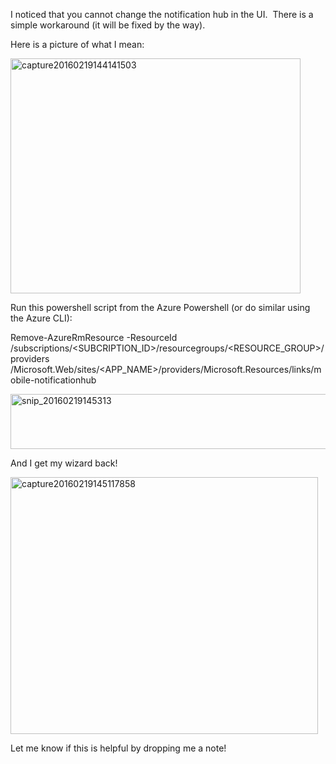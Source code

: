 I noticed that you cannot change the notification hub in the UI.&#160; There is a simple workaround (it will be fixed by the way).

Here is a picture of what I mean:

<a href="/assets/images/MSDNBlogsFS/prod.evol.blogs.msdn.com/CommunityServer.Blogs.Components.WeblogFiles/00/00/00/83/94/metablogapi/4062.capture20160219144141503_0F251C6C.png" original-url="http://blogs.msdn.com/cfs-file.ashx/__key/communityserver-blogs-components-weblogfiles/00-00-00-83-94-metablogapi/4062.capture20160219144141503_5F00_0F251C6C.png"><img loading="lazy" title="capture20160219144141503" style="border-top: 0px; border-right: 0px; background-image: none; border-bottom: 0px; padding-top: 0px; padding-left: 0px; border-left: 0px; display: inline; padding-right: 0px" border="0" alt="capture20160219144141503" src="/assets/images/MSDNBlogsFS/prod.evol.blogs.msdn.com/CommunityServer.Blogs.Components.WeblogFiles/00/00/00/83/94/metablogapi/2402.capture20160219144141503_thumb_4A78822A.png" original-url="http://blogs.msdn.com/cfs-file.ashx/__key/communityserver-blogs-components-weblogfiles/00-00-00-83-94-metablogapi/2402.capture20160219144141503_5F00_thumb_5F00_4A78822A.png" width="464" height="376" /></a>

Run this powershell script from the Azure Powershell (or do similar using the Azure CLI):

Remove-AzureRmResource -ResourceId /subscriptions/<SUBCRIPTION\_ID>/resourcegroups/<RESOURCE\_GROUP>/providers  
/Microsoft.Web/sites/<APP_NAME>/providers/Microsoft.Resources/links/mobile-notificationhub

<a href="/assets/images/MSDNBlogsFS/prod.evol.blogs.msdn.com/CommunityServer.Blogs.Components.WeblogFiles/00/00/00/83/94/metablogapi/8875.snip_20160219145313_46020163.png" original-url="http://blogs.msdn.com/cfs-file.ashx/__key/communityserver-blogs-components-weblogfiles/00-00-00-83-94-metablogapi/8875.snip_5F00_20160219145313_5F00_46020163.png"><img loading="lazy" title="snip_20160219145313" style="border-top: 0px; border-right: 0px; background-image: none; border-bottom: 0px; padding-top: 0px; padding-left: 0px; border-left: 0px; display: inline; padding-right: 0px" border="0" alt="snip_20160219145313" src="/assets/images/MSDNBlogsFS/prod.evol.blogs.msdn.com/CommunityServer.Blogs.Components.WeblogFiles/00/00/00/83/94/metablogapi/6558.snip_20160219145313_thumb_139E2DE4.png" original-url="http://blogs.msdn.com/cfs-file.ashx/__key/communityserver-blogs-components-weblogfiles/00-00-00-83-94-metablogapi/6558.snip_5F00_20160219145313_5F00_thumb_5F00_139E2DE4.png" width="510" height="88" /></a>

And I get my wizard back!

<a href="/assets/images/MSDNBlogsFS/prod.evol.blogs.msdn.com/CommunityServer.Blogs.Components.WeblogFiles/00/00/00/83/94/metablogapi/1778.capture20160219145117858_7A362AA9.png" original-url="http://blogs.msdn.com/cfs-file.ashx/__key/communityserver-blogs-components-weblogfiles/00-00-00-83-94-metablogapi/1778.capture20160219145117858_5F00_7A362AA9.png"><img loading="lazy" title="capture20160219145117858" style="border-top: 0px; border-right: 0px; background-image: none; border-bottom: 0px; padding-top: 0px; padding-left: 0px; border-left: 0px; display: inline; padding-right: 0px" border="0" alt="capture20160219145117858" src="/assets/images/MSDNBlogsFS/prod.evol.blogs.msdn.com/CommunityServer.Blogs.Components.WeblogFiles/00/00/00/83/94/metablogapi/6661.capture20160219145117858_thumb_55A49D25.png" original-url="http://blogs.msdn.com/cfs-file.ashx/__key/communityserver-blogs-components-weblogfiles/00-00-00-83-94-metablogapi/6661.capture20160219145117858_5F00_thumb_5F00_55A49D25.png" width="492" height="411" /></a>

Let me know if this is helpful by dropping me a note!